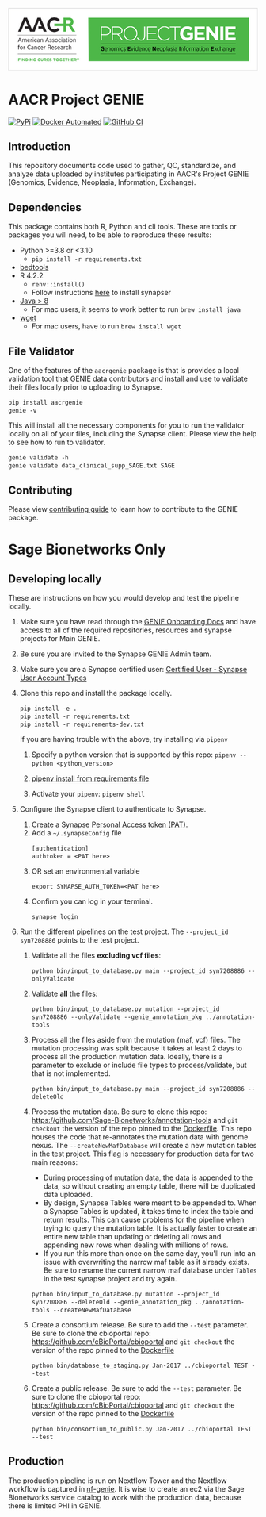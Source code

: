 ![genie banner](https://raw.githubusercontent.com/Sage-Bionetworks/Genie/master/genie_banner.png)

# AACR Project GENIE

[![PyPi](https://img.shields.io/pypi/v/aacrgenie.svg?style=for-the-badge&label=PyPi&logo=PyPi)](https://pypi.org/project/aacrgenie)
[![Docker Automated](https://img.shields.io/docker/automated/sagebionetworks/genie.svg?style=for-the-badge&logo=docker)](https://hub.docker.com/r/sagebionetworks/genie)
[![GitHub CI](https://img.shields.io/github/actions/workflow/status/Sage-Bionetworks/Genie/ci.yml?branch=develop&style=for-the-badge&logo=github)](https://github.com/Sage-Bionetworks/Genie)


## Introduction

This repository documents code used to gather, QC, standardize, and analyze data uploaded by institutes participating in AACR's Project GENIE (Genomics, Evidence, Neoplasia, Information, Exchange).

## Dependencies

This package contains both R, Python and cli tools.  These are tools or packages you will need, to be able to reproduce these results:
- Python >=3.8 or <3.10
    - `pip install -r requirements.txt`
- [bedtools](https://bedtools.readthedocs.io/en/latest/content/installation.html)
- R 4.2.2
    - `renv::install()`
    - Follow instructions [here](https://r-docs.synapse.org/#note-for-windows-and-mac-users) to install synapser
- [Java > 8](https://www.java.com/en/download/)
    - For mac users, it seems to work better to run `brew install java`
- [wget](https://www.gnu.org/software/wget/)
    - For mac users, have to run `brew install wget`

## File Validator

One of the features of the `aacrgenie` package is that is provides a local validation tool that GENIE data contributors and install and use to validate their files locally prior to uploading to Synapse.

```
pip install aacrgenie
genie -v
```

This will install all the necessary components for you to run the validator locally on all of your files, including the Synapse client.  Please view the help to see how to run to validator.

```
genie validate -h
genie validate data_clinical_supp_SAGE.txt SAGE
```


## Contributing

Please view [contributing guide](CONTRIBUTING.md) to learn how to contribute to the GENIE package.


# Sage Bionetworks Only

## Developing locally

These are instructions on how you would develop and test the pipeline locally.

1. Make sure you have read through the [GENIE Onboarding Docs](https://sagebionetworks.jira.com/wiki/spaces/APGD/pages/2163344270/Onboarding) and have access to all of the required repositories, resources and synapse projects for Main GENIE.
1. Be sure you are invited to the Synapse GENIE Admin team.
1. Make sure you are a Synapse certified user: [Certified User - Synapse User Account Types](https://help.synapse.org/docs/Synapse-User-Account-Types.2007072795.html#SynapseUserAccountTypes-CertifiedUser)
1. Clone this repo and install the package locally.

    ```
    pip install -e .
    pip install -r requirements.txt
    pip install -r requirements-dev.txt
    ```

    If you are having trouble with the above, try installing via `pipenv`

    1. Specify a python version that is supported by this repo:
        ```pipenv --python <python_version>```

    1. [pipenv install from requirements file](https://docs.pipenv.org/en/latest/advanced.html#importing-from-requirements-txt)

    1. Activate your `pipenv`:
        ```pipenv shell```

1. Configure the Synapse client to authenticate to Synapse.
    1. Create a Synapse [Personal Access token (PAT)](https://help.synapse.org/docs/Managing-Your-Account.2055405596.html#ManagingYourAccount-PersonalAccessTokens).
    1. Add a `~/.synapseConfig` file
        ```
        [authentication]
        authtoken = <PAT here>
        ```
    1. OR set an environmental variable
        ```
        export SYNAPSE_AUTH_TOKEN=<PAT here>
        ```
    1. Confirm you can log in your terminal.
        ```shell
        synapse login
        ```

1. Run the different pipelines on the test project.  The `--project_id syn7208886` points to the test project.

    1. Validate all the files **excluding vcf files**:

        ```
        python bin/input_to_database.py main --project_id syn7208886 --onlyValidate
        ```

    1. Validate **all** the files:

        ```
        python bin/input_to_database.py mutation --project_id syn7208886 --onlyValidate --genie_annotation_pkg ../annotation-tools
        ```

    1. Process all the files aside from the mutation (maf, vcf) files.  The mutation processing was split because it takes at least 2 days to process all the production mutation data.  Ideally, there is a parameter to exclude or include file types to process/validate, but that is not implemented.

        ```
        python bin/input_to_database.py main --project_id syn7208886 --deleteOld
        ```

    1. Process the mutation data.  Be sure to clone this repo: https://github.com/Sage-Bionetworks/annotation-tools and `git checkout` the version of the repo pinned to the [Dockerfile](https://github.com/Sage-Bionetworks/Genie/blob/main/Dockerfile).  This repo houses the code that re-annotates the mutation data with genome nexus.  The `--createNewMafDatabase` will create a new mutation tables in the test project.  This flag is necessary for production data for two main reasons:
        * During processing of mutation data, the data is appended to the data, so without creating an empty table, there will be duplicated data uploaded.
        * By design, Synapse Tables were meant to be appended to.  When a Synapse Tables is updated, it takes time to index the table and return results. This can cause problems for the pipeline when trying to query the mutation table.  It is actually faster to create an entire new table than updating or deleting all rows and appending new rows when dealing with millions of rows.
        * If you run this more than once on the same day, you'll run into an issue with overwriting the narrow maf table as it already exists. Be sure to rename the current narrow maf database under `Tables` in the test synapse project and try again.

        ```
        python bin/input_to_database.py mutation --project_id syn7208886 --deleteOld --genie_annotation_pkg ../annotation-tools --createNewMafDatabase
        ```

    1. Create a consortium release.  Be sure to add the `--test` parameter. Be sure to clone the cbioportal repo: https://github.com/cBioPortal/cbioportal and `git checkout` the version of the repo pinned to the [Dockerfile](https://github.com/Sage-Bionetworks/Genie/blob/main/Dockerfile)

        ```
        python bin/database_to_staging.py Jan-2017 ../cbioportal TEST --test
        ```

    1. Create a public release.  Be sure to add the `--test` parameter.  Be sure to clone the cbioportal repo: https://github.com/cBioPortal/cbioportal and `git checkout` the version of the repo pinned to the [Dockerfile](https://github.com/Sage-Bionetworks/Genie/blob/main/Dockerfile)

        ```
        python bin/consortium_to_public.py Jan-2017 ../cbioportal TEST --test
        ```

## Production

The production pipeline is run on Nextflow Tower and the Nextflow workflow is captured in [nf-genie](https://github.com/Sage-Bionetworks-Workflows/nf-genie).  It is wise to create an ec2 via the Sage Bionetworks service catalog to work with the production data, because there is limited PHI in GENIE.
